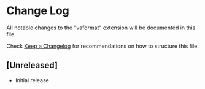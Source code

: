 # Change Log

All notable changes to the "vaformat" extension will be documented in this file.

Check [Keep a Changelog](http://keepachangelog.com/) for recommendations on how to structure this file.

## [Unreleased]

- Initial release